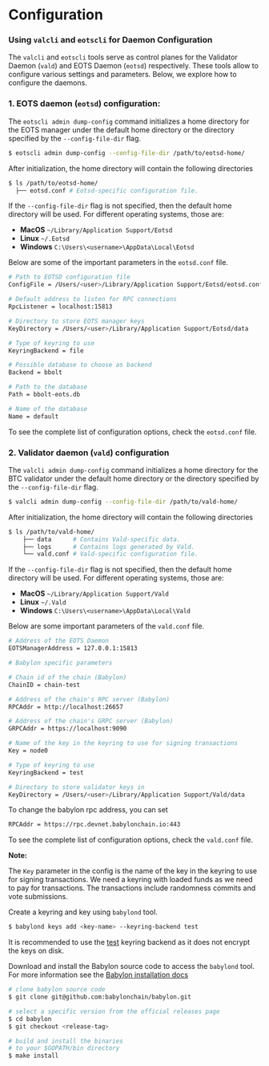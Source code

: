 # Configuration

### Using `valcli` and `eotscli` for Daemon Configuration

The `valcli` and `eotscli` tools serve as control planes for the Validator
Daemon (`vald`) and EOTS Daemon (`eotsd`) respectively. These tools allow to
configure various settings and parameters. Below, we explore how to configure the
daemons.

### 1. EOTS daemon (`eotsd`) configuration:

The `eotscli admin dump-config` command initializes a home directory for the EOTS
manager under the default home directory or the directory specified by
the `--config-file-dir` flag.

```bash
$ eotscli admin dump-config --config-file-dir /path/to/eotsd-home/
```

After initialization, the home directory will contain the following directories

```bash
$ ls /path/to/eotsd-home/
  ├── eotsd.conf # Eotsd-specific configuration file.
```

If the `--config-file-dir` flag is not specified, then the default home directory
will be used. For different operating systems, those are:

- **MacOS** `~/Library/Application Support/Eotsd`
- **Linux** `~/.Eotsd`
- **Windows** `C:\Users\<username>\AppData\Local\Eotsd`

Below are some of the important parameters in the `eotsd.conf` file.

```bash
# Path to EOTSD configuration file
ConfigFile = /Users/<user>/Library/Application Support/Eotsd/eotsd.conf

# Default address to listen for RPC connections
RpcListener = localhost:15813

# Directory to store EOTS manager keys
KeyDirectory = /Users/<user>/Library/Application Support/Eotsd/data

# Type of keyring to use
KeyringBackend = file

# Possible database to choose as backend
Backend = bbolt

# Path to the database
Path = bbolt-eots.db

# Name of the database
Name = default
```
To see the complete list of configuration options, check the `eotsd.conf` file.

### 2. Validator daemon (`vald`) configuration

The `valcli admin dump-config` command initializes a home directory for the BTC
validator under the default home directory or the directory specified by
the `--config-file-dir` flag.

```bash
$ valcli admin dump-config --config-file-dir /path/to/vald-home/
```

After initialization, the home directory will contain the following directories

```bash
$ ls /path/to/vald-home/
    ├── data      # Contains Vald-specific data.
    ├── logs      # Contains logs generated by Vald.
    └── vald.conf # Vald-specific configuration file.
```

If the `--config-file-dir` flag is not specified, then the default home directory
will be used. For different operating systems, those are:

- **MacOS** `~/Library/Application Support/Vald`
- **Linux** `~/.Vald`
- **Windows** `C:\Users\<username>\AppData\Local\Vald`

Below are some important parameters of the `vald.conf` file.

```bash
# Address of the EOTS Daemon
EOTSManagerAddress = 127.0.0.1:15813

# Babylon specific parameters

# Chain id of the chain (Babylon)
ChainID = chain-test

# Address of the chain's RPC server (Babylon)
RPCAddr = http://localhost:26657

# Address of the chain's GRPC server (Babylon)
GRPCAddr = https://localhost:9090

# Name of the key in the keyring to use for signing transactions
Key = node0

# Type of keyring to use
KeyringBackend = test

# Directory to store validator keys in
KeyDirectory = /Users/<user>/Library/Application Support/Vald/data
```

To change the babylon rpc address, you can set
```bash
RPCAddr = https://rpc.devnet.babylonchain.io:443
```

To see the complete list of configuration options, check the `vald.conf` file.

**Note:**

The `Key` parameter in the config is the name of the key in the keyring to use for
signing transactions. We need a keyring with loaded funds as we need to pay for
transactions. The transactions include randomness commits and vote submissions.

Create a keyring and key using `babylond` tool.

```bash
$ babylond keys add <key-name> --keyring-backend test
```

It is recommended to use
the [test](https://docs.cosmos.network/v0.46/run-node/keyring.html#the-test-backend)
keyring backend as it does not encrypt the keys on disk.

Download and install the Babylon source code to access the `babylond` tool. For more
information see
the [Babylon installation docs](https://docs.babylonchain.io/docs/user-guides/installation#step-2-build-and-install-babylon-)

```bash
# clone babylon source code
$ git clone git@github.com:babylonchain/babylon.git 

# select a specific version from the official releases page
$ cd babylon
$ git checkout <release-tag>

# build and install the binaries 
# to your $GOPATH/bin directory
$ make install
```
